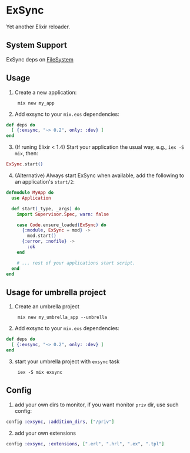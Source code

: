 ExSync
======

Yet another Elixir reloader.

## System Support

ExSync deps on [FileSystem](https://github.com/falood/file_system)

## Usage

1. Create a new application:

        mix new my_app

2. Add exsync to your `mix.exs` dependencies:

```elixir
def deps do
  [ {:exsync, "~> 0.2", only: :dev} ]
end
```

3. (If runing Elixir < 1.4) Start your application the usual way, e.g., `iex -S mix`, then:

```elixir
ExSync.start()
```

4. (Alternative) Always start ExSync when available, add the following to an application's `start/2`:

```elixir
defmodule MyApp do
  use Application

  def start(_type, _args) do
    import Supervisor.Spec, warn: false

    case Code.ensure_loaded(ExSync) do
      {:module, ExSync = mod} ->
        mod.start()
      {:error, :nofile} ->
        :ok
    end

    # ... rest of your applications start script.
  end
end
```

## Usage for umbrella project

1. Create an umbrella project

        mix new my_umbrella_app --umbrella

2. Add exsync to your `mix.exs` dependencies:

```elixir
def deps do
  [ {:exsync, "~> 0.2", only: :dev} ]
end
```

3. start your umbrella project with `exsync` task

        iex -S mix exsync

## Config

1. add your own dirs to monitor, if you want monitor `priv` dir, use such config:

```elixir
config :exsync, :addition_dirs, ["/priv"]
```

2. add your own extensions

```elixir
config :exsync, :extensions, [".erl", ".hrl", ".ex", ".tpl"]
```

